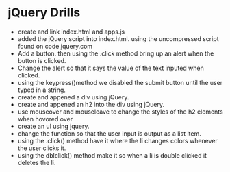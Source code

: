 # jQuery Drills

* create and link index.html and apps.js
* added the jQuery script into index.html. using the uncompressed script found on code.jquery.com
* Add a button. then using the .click method bring up an alert when the button is clicked.
* Change the alert so that it says the value of the text inputed when clicked.
* using the keypress()method we disabled the submit button until the user typed in a string.
* create and appened a div using jQuery.
* create and appened an h2 into the div using jQuery.
* use mouseover and mouseleave to change the styles of the h2 elements when hovored over
* create an ul using jquery.
* change the function so that the user input is output as a list item.
* using the .click() method have it where the li changes colors whenever the user clicks it.
* using the dblclick() method make it so when a li is double clicked it deletes the li.